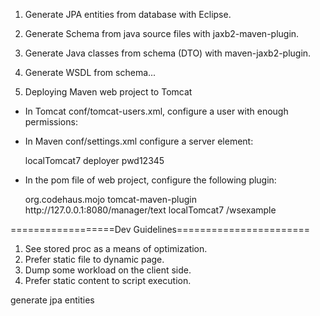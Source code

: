 

1. Generate JPA entities from database with Eclipse.
2. Generate Schema from java source files with jaxb2-maven-plugin.
3. Generate Java classes from schema (DTO) with maven-jaxb2-plugin.
4. Generate WSDL from schema...










1. Deploying Maven web project to Tomcat

- In Tomcat conf/tomcat-users.xml, configure a user with enough permissions:

  <role rolename="manager-gui"/>
  <role rolename="manager-script"/>
  <role rolename="manager-jmx"/>
  <role rolename="manager-status"/>
  <role rolename="admin"/>

  <user username="deployer" password="pwd12345" roles="admin,manager-gui,manager-script,manager-jmx,manager-status"/>

- In Maven conf/settings.xml configure a server element:

    <server>
      <id>localTomcat7</id>
      <username>deployer</username>
      <password>pwd12345</password>
    </server>

- In the pom file of web project, configure the following plugin:

    <plugin>
        <groupId>org.codehaus.mojo</groupId>
        <artifactId>tomcat-maven-plugin</artifactId>
        <configuration>
            <url>http://127.0.0.1:8080/manager/text</url>
            <server>localTomcat7</server>
            <path>/wsexample</path>
        </configuration>
    </plugin>





==================Dev Guidelines=======================
1. See stored proc as a means of optimization.
2. Prefer static file to dynamic page.
3. Dump some workload on the client side.
4. Prefer static content to script execution.

generate jpa entities